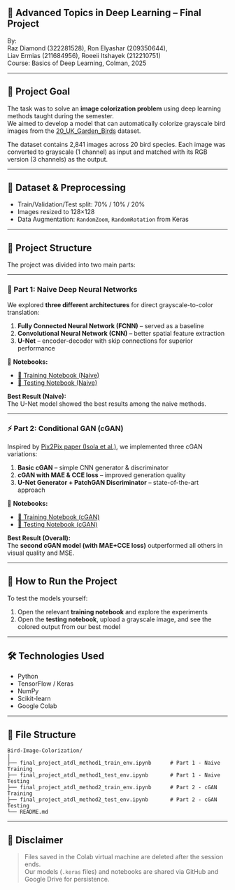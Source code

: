 ## 📘 Advanced Topics in Deep Learning – Final Project

By:  
Raz Diamond (322281528), Ron Elyashar (209350644),  
Liav Ermias (211684956), Roeeii Itshayek (212210751)  
Course: Basics of Deep Learning, Colman, 2025

---

## 🎯 Project Goal

The task was to solve an **image colorization problem** using deep learning methods taught during the semester.  
We aimed to develop a model that can automatically colorize grayscale bird images from the [20_UK_Garden_Birds](https://www.kaggle.com/datasets/gpiosenka/20-bird-species) dataset.

The dataset contains 2,841 images across 20 bird species. Each image was converted to grayscale (1 channel) as input and matched with its RGB version (3 channels) as the output.

---

## 📁 Dataset & Preprocessing

- Train/Validation/Test split: 70% / 10% / 20%
- Images resized to 128×128
- Data Augmentation: `RandomZoom`, `RandomRotation` from Keras

---

## 🧪 Project Structure

The project was divided into two main parts:

---

### 🧠 Part 1: Naive Deep Neural Networks

We explored **three different architectures** for direct grayscale-to-color translation:

1. **Fully Connected Neural Network (FCNN)** – served as a baseline  
2. **Convolutional Neural Network (CNN)** – better spatial feature extraction  
3. **U-Net** – encoder-decoder with skip connections for superior performance

📎 **Notebooks:**
- [🔗 Training Notebook (Naive)](https://nbviewer.org/github/ronelis199/-Bird-Image-Colorization-using-Deep-Learning/blob/main/final_project_atdl_method1_train_env.ipynb)
- [🔗 Testing Notebook (Naive)](https://nbviewer.org/github/ronelis199/Bird-Image-Colorization-using-Deep-Learning/blob/main/final_project_atdl_method1_test_env.ipynb)

**Best Result (Naive):**  
The U-Net model showed the best results among the naive methods.

---

### ⚡ Part 2: Conditional GAN (cGAN)

Inspired by [Pix2Pix paper (Isola et al.)](https://arxiv.org/pdf/1611.07004), we implemented three cGAN variations:

1. **Basic cGAN** – simple CNN generator & discriminator  
2. **cGAN with MAE & CCE loss** – improved generation quality  
3. **U-Net Generator + PatchGAN Discriminator** – state-of-the-art approach

📎 **Notebooks:**
- [🔗 Training Notebook (cGAN)](https://nbviewer.org/github/ronelis199/-Bird-Image-Colorization-using-Deep-Learning/blob/main/final_project_atdl_method2_train_env.ipynb)
- [🔗 Testing Notebook (cGAN)](https://nbviewer.org/github/ronelis199/Bird-Image-Colorization-using-Deep-Learning/blob/main/final_project_atdl_method2_test_env.ipynb)

**Best Result (Overall):**  
The **second cGAN model (with MAE+CCE loss)** outperformed all others in visual quality and MSE.

---

## 🧪 How to Run the Project

To test the models yourself:

1. Open the relevant **training notebook** and explore the experiments
2. Open the **testing notebook**, upload a grayscale image, and see the colored output from our best model

---

## 🛠 Technologies Used

- Python
- TensorFlow / Keras
- NumPy
- Scikit-learn
- Google Colab

---

## 📂 File Structure

```
Bird-Image-Colorization/
│
├── final_project_atdl_method1_train_env.ipynb      # Part 1 - Naive Training
├── final_project_atdl_method1_test_env.ipynb       # Part 1 - Naive Testing
├── final_project_atdl_method2_train_env.ipynb      # Part 2 - cGAN Training
├── final_project_atdl_method2_test_env.ipynb       # Part 2 - cGAN Testing
└── README.md
```

---

## 🚨 Disclaimer

> Files saved in the Colab virtual machine are deleted after the session ends.  
> Our models (`.keras` files) and notebooks are shared via GitHub and Google Drive for persistence.
